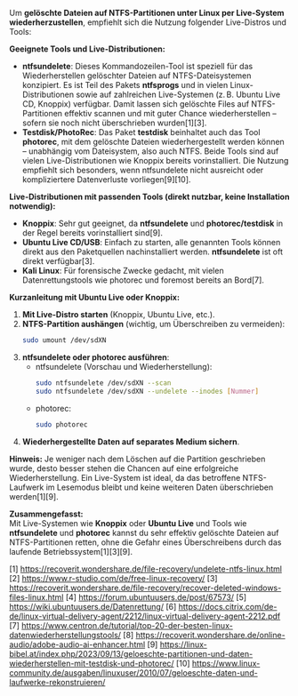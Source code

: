 Um **gelöschte Dateien auf NTFS-Partitionen unter Linux per Live-System wiederherzustellen**, empfiehlt sich die Nutzung folgender Live-Distros und Tools:

**Geeignete Tools und Live-Distributionen:**

- **ntfsundelete**: Dieses Kommandozeilen-Tool ist speziell für das Wiederherstellen gelöschter Dateien auf NTFS-Dateisystemen konzipiert. Es ist Teil des Pakets **ntfsprogs** und in vielen Linux-Distributionen sowie auf zahlreichen Live-Systemen (z. B. Ubuntu Live CD, Knoppix) verfügbar. Damit lassen sich gelöschte Files auf NTFS-Partitionen effektiv scannen und mit guter Chance wiederherstellen – sofern sie noch nicht überschrieben wurden[1][3].
- **Testdisk/PhotoRec**: Das Paket **testdisk** beinhaltet auch das Tool **photorec**, mit dem gelöschte Dateien wiederhergestellt werden können – unabhängig vom Dateisystem, also auch NTFS. Beide Tools sind auf vielen Live-Distributionen wie Knoppix bereits vorinstalliert. Die Nutzung empfiehlt sich besonders, wenn ntfsundelete nicht ausreicht oder kompliziertere Datenverluste vorliegen[9][10].

**Live-Distributionen mit passenden Tools (direkt nutzbar, keine Installation notwendig):**

- **Knoppix**: Sehr gut geeignet, da **ntfsundelete** und **photorec/testdisk** in der Regel bereits vorinstalliert sind[9].
- **Ubuntu Live CD/USB**: Einfach zu starten, alle genannten Tools können direkt aus den Paketquellen nachinstalliert werden. **ntfsundelete** ist oft direkt verfügbar[3].
- **Kali Linux**: Für forensische Zwecke gedacht, mit vielen Datenrettungstools wie photorec und foremost bereits an Bord[7].

**Kurzanleitung mit Ubuntu Live oder Knoppix:**

1. **Mit Live-Distro starten** (Knoppix, Ubuntu Live, etc.).
2. **NTFS-Partition aushängen** (wichtig, um Überschreiben zu vermeiden):
   ```bash
   sudo umount /dev/sdXN
   ```
3. **ntfsundelete oder photorec ausführen**:
   - ntfsundelete (Vorschau und Wiederherstellung):
     ```bash
     sudo ntfsundelete /dev/sdXN --scan
     sudo ntfsundelete /dev/sdXN --undelete --inodes [Nummer]
     ```
   - photorec:
     ```bash
     sudo photorec
     ```
4. **Wiederhergestellte Daten auf separates Medium sichern**.

**Hinweis:** Je weniger nach dem Löschen auf die Partition geschrieben wurde, desto besser stehen die Chancen auf eine erfolgreiche Wiederherstellung. Ein Live-System ist ideal, da das betroffene NTFS-Laufwerk im Lesemodus bleibt und keine weiteren Daten überschrieben werden[1][9].

**Zusammengefasst:**  
Mit Live-Systemen wie **Knoppix** oder **Ubuntu Live** und Tools wie **ntfsundelete** und **photorec** kannst du sehr effektiv gelöschte Dateien auf NTFS-Partitionen retten, ohne die Gefahr eines Überschreibens durch das laufende Betriebssystem[1][3][9].

[1] https://recoverit.wondershare.de/file-recovery/undelete-ntfs-linux.html
[2] https://www.r-studio.com/de/free-linux-recovery/
[3] https://recoverit.wondershare.de/file-recovery/recover-deleted-windows-files-linux.html
[4] https://forum.ubuntuusers.de/post/67573/
[5] https://wiki.ubuntuusers.de/Datenrettung/
[6] https://docs.citrix.com/de-de/linux-virtual-delivery-agent/2212/linux-virtual-delivery-agent-2212.pdf
[7] https://www.centron.de/tutorial/top-20-der-besten-linux-datenwiederherstellungstools/
[8] https://recoverit.wondershare.de/online-audio/adobe-audio-ai-enhancer.html
[9] https://linux-bibel.at/index.php/2023/09/13/geloeschte-partitionen-und-daten-wiederherstellen-mit-testdisk-und-photorec/
[10] https://www.linux-community.de/ausgaben/linuxuser/2010/07/geloeschte-daten-und-laufwerke-rekonstruieren/
